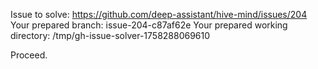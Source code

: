 Issue to solve: https://github.com/deep-assistant/hive-mind/issues/204
Your prepared branch: issue-204-c87af62e
Your prepared working directory: /tmp/gh-issue-solver-1758288069610

Proceed.